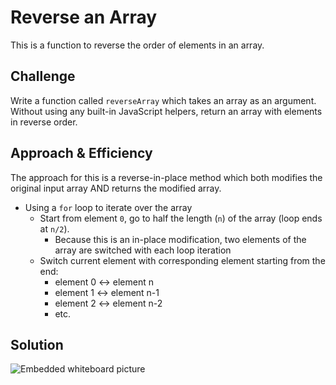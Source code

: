 # Reverse an Array
This is a function to reverse the order of elements in an array.

## Challenge
Write a function called `reverseArray` which takes an array as an argument. Without using any built-in JavaScript helpers, return an array with elements in reverse order.

## Approach & Efficiency
The approach for this is a reverse-in-place method which both modifies the original input array AND returns the modified array.
- Using a `for` loop to iterate over the array
  - Start from element `0`, go to half the length (`n`) of the array (loop ends at `n/2`).
    - Because this is an in-place modification, two elements of the array are switched with each loop iteration
  - Switch current element with corresponding element starting from the end:
    - element 0 <-> element n
    - element 1 <-> element n-1
    - element 2 <-> element n-2
    - etc.

## Solution
![Embedded whiteboard picture](./assets/whiteboard-1.jpg)
